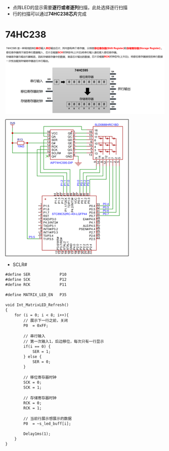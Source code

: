 - 点阵LED的显示需要**逐行或者逐列**扫描，此处选择逐行扫描
- 行的扫描可以通过**74HC238芯片**完成

# 74HC238

![](../photo/Pasted%20image%2020250818154421.png)

![](../photo/Pasted%20image%2020250818154334.png)
- SCLR# 
```
#define SER             P10
#define SCK             P12
#define RCK             P11

#define MATRIX_LED_EN   P35

void Int_MatrixLED_Refresh()
{
    for (i = 0; i < 8; i++){
        // 展示下一行之前，关闭
        P0  = 0xFF;

        // 串行输入
        // 第一次输入1，后边移位，每次只有一行显示
        if(i == 0) {
            SER = 1;
        } else {
            SER = 0;
        }

        // 移位寄存器时钟
        SCK = 0;
        SCK = 1;

        // 存储寄存器时钟
        RCK = 0;
        RCK = 1;

        // 当前行展示想展示的数据
        P0  = ~s_led_buff[i];

        Delay1ms(1);
    }
}
```
